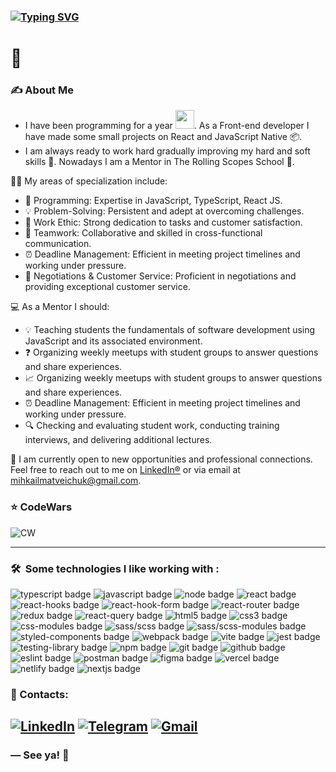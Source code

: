 <!--![Hi](https://github.com/Junscuzzy/Junscuzzy/blob/master/assets/hi.gif)-->
 ### [![Typing SVG](https://readme-typing-svg.herokuapp.com?lines=Hey+there!+I'm+Mikhail)](https://git.io/typing-svg)
<h1>
 👋<br>
</h1>

### ✍️ About Me

- I have been programming for a year <img src="https://media.giphy.com/media/WUlplcMpOCEmTGBtBW/giphy.gif" width="30">. As a Front-end developer I have made some small projects on React and JavaScript Native 📦. 
- I am always ready to work hard gradually improving my hard and soft skills 💪. Nowadays I am a Mentor in The Rolling Scopes School 🚀.

👩‍💻 My areas of specialization include:

<ul>
  <li>🚀 Programming: Expertise in JavaScript, TypeScript, React JS.</li>
  <li>💡 Problem-Solving: Persistent and adept at overcoming challenges.</li>
  <li>💪 Work Ethic: Strong dedication to tasks and customer satisfaction.</li>
  <li>🤝 Teamwork: Collaborative and skilled in cross-functional communication.</li>
  <li>⏰ Deadline Management: Efficient in meeting project timelines and working under pressure.</li>
  <li>🔑 Negotiations & Customer Service: Proficient in negotiations and providing exceptional customer service.</li>
</ul>

💻 As a Mentor I should: 
<ul>
  <li>💡 Teaching students the fundamentals of software development using JavaScript and its associated environment.</li>
  <li>❓ Organizing weekly meetups with student groups to answer questions and share experiences.</li>
  <li>📈 Organizing weekly meetups with student groups to answer questions and share experiences.</li>
  <li>⏰ Deadline Management: Efficient in meeting project timelines and working under pressure.</li>
  <li>🔍 Checking and evaluating student work, conducting training interviews, and delivering additional lectures.</li>
</ul>

🔎 I am currently open to new opportunities and professional connections. Feel free to reach out to me on [LinkedIn®](https://www.linkedin.com/in/mikhailmatveichuk/) or via email at mihkailmatveichuk@gmail.com.

### ⭐ CodeWars
![CW](https://www.codewars.com/users/rsschool_71d2c0524cef254e/badges/large) 

---
###  🛠 &nbsp;Some technologies I like working with :

  <div id="stack">
    <div id="badges">
      <img src="https://img.shields.io/badge/typescript-%23007ACC.svg?style=for-the-badge&logo=typescript&logoColor=white" alt="typescript badge" />
      <img src="https://img.shields.io/badge/javascript-%23323330.svg?style=for-the-badge&logo=javascript&logoColor=%23F7DF1E" alt="javascript badge" />
      <img src="https://img.shields.io/badge/Node.js-43853D?style=for-the-badge&logo=node.js&logoColor=white" alt="node badge" />
      <img src="https://img.shields.io/badge/react-%2320232a.svg?style=for-the-badge&logo=react&logoColor=%2361DAFB" alt="react badge"/>
      <img src="https://img.shields.io/badge/react_hooks-%2320232a.svg?style=for-the-badge&logo=react&logoColor=%2361DAFB" alt="react-hooks badge"/>
      <img src="https://img.shields.io/badge/React%20Hook%20Form-%23EC5990.svg?style=for-the-badge&logo=reacthookform&logoColor=white" alt="react-hook-form badge"/>
      <img src="https://img.shields.io/badge/React_Router-CA4245?style=for-the-badge&logo=react-router&logoColor=white" alt="react-router badge"/>
      <img src="https://img.shields.io/badge/Redux-%23593d88.svg?style=for-the-badge&logo=redux&logoColor=white" alt="redux badge"/>
      <img src="https://img.shields.io/badge/-React%20Query-FF4154?style=for-the-badge&logo=react%20query&logoColor=white" alt="react-query badge" />
      <img src="https://img.shields.io/badge/html5-%23E34F26.svg?style=for-the-badge&logo=html5&logoColor=white" alt="html5 badge" />
      <img src="https://img.shields.io/badge/css3-%231572B6.svg?style=for-the-badge&logo=css3&logoColor=white" alt="css3 badge" />
      <img src="https://img.shields.io/badge/css_modules-%231572B6.svg?style=for-the-badge&logo=css3&logoColor=white" alt="css-modules badge" />
      <img src="https://img.shields.io/badge/SASS-hotpink.svg?style=for-the-badge&logo=SASS&logoColor=white" alt="sass/scss badge"/>
      <img src="https://img.shields.io/badge/SASS_modules-hotpink.svg?style=for-the-badge&logo=SASS&logoColor=white" alt="sass/scss-modules badge"/>
      <img src="https://img.shields.io/badge/styled--components-DB7093?style=for-the-badge&logo=styled-components&logoColor=white" alt="styled-components badge" />
      <img src="https://img.shields.io/badge/webpack-%238DD6F9.svg?style=for-the-badge&logo=webpack&logoColor=black" alt="webpack badge" />
      <img src="https://img.shields.io/badge/vite-%23646CFF.svg?style=for-the-badge&logo=vite&logoColor=white" alt="vite badge" />
      <img src="https://img.shields.io/badge/-jest-%23C21325?style=for-the-badge&logo=jest&logoColor=white" alt="jest badge" />
      <img src="https://img.shields.io/badge/-Testing Library-%23E33332?style=for-the-badge&logo=testing-library&logoColor=white" alt="testing-library badge" />
      <img src="https://img.shields.io/badge/NPM-%23000000.svg?style=for-the-badge&logo=npm&logoColor=white" alt="npm badge" />
      <img src="https://img.shields.io/badge/git-%23F05033.svg?style=for-the-badge&logo=git&logoColor=white" alt="git badge"/>
      <img src="https://img.shields.io/badge/github-%23121011.svg?style=for-the-badge&logo=github&logoColor=white" alt="github badge"/>
      <img src="https://img.shields.io/badge/ESLint-4B3263?style=for-the-badge&logo=eslint&logoColor=white" alt="eslint badge" />
      <img src="https://img.shields.io/badge/Postman-FF6C37?style=for-the-badge&logo=postman&logoColor=white" alt="postman badge"/>
      <img src="https://img.shields.io/badge/figma-%23F24E1E.svg?style=for-the-badge&logo=figma&logoColor=white" alt="figma badge" />
      <img src="https://img.shields.io/badge/vercel-%23000000.svg?style=for-the-badge&logo=vercel&logoColor=white" alt="vercel badge" />
      <img src="https://img.shields.io/badge/netlify-%23000000.svg?style=for-the-badge&logo=netlify&logoColor=#00C7B7" alt="netlify badge" />
     <img src="https://img.shields.io/badge/Next.js-43853D?style=for-the-badge&logo=next.js&logoColor=white" alt="nextjs badge" />
    </div>
  </div>

### 🔗 Contacts:

[![LinkedIn](https://img.shields.io/badge/linkedin-%230077B5.svg?style=for-the-badge&logo=linkedin&logoColor=white)](https://www.linkedin.com/in/mikhailmatveichuk/)
[![Telegram](https://img.shields.io/badge/Telegram-2CA5E0?style=for-the-badge&logo=telegram&logoColor=white)](https://t.me/fletcher1991)
[![Gmail](https://img.shields.io/badge/Gmail-D14836?style=for-the-badge&logo=gmail&logoColor=white)](mailto:mihkailmatveichuk@gmail.com)
---

### ― See ya! 👋
